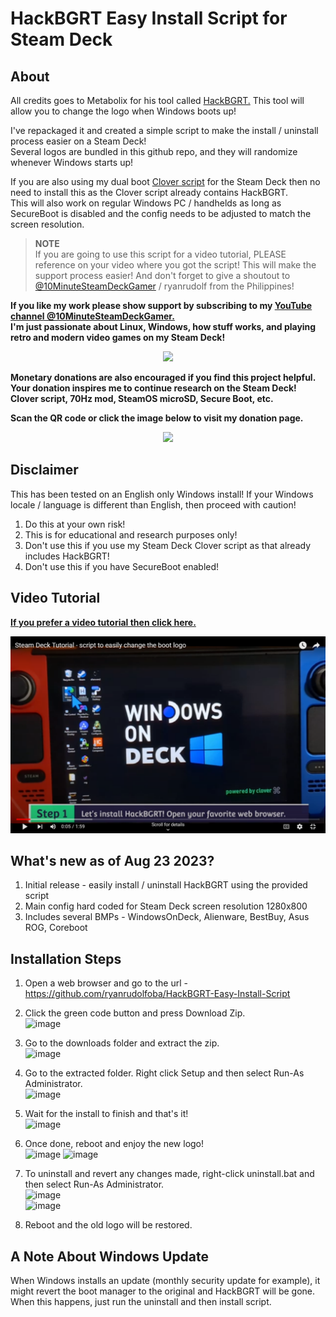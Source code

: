 # HackBGRT Easy Install Script for Steam Deck

## About
All credits goes to Metabolix for his tool called [HackBGRT.](https://github.com/Metabolix/HackBGRT) This tool will allow you to change the logo when Windows boots up!

I've repackaged it and created a simple script to make the install / uninstall process easier on a Steam Deck! \
Several logos are bundled in this github repo, and they will randomize whenever Windows starts up!

If you are also using my dual boot [Clover script](https://github.com/ryanrudolfoba/SteamDeck-Clover-dualboot) for the Steam Deck then no need to install this as the Clover script already contains HackBGRT. \
This will also work on regular Windows PC / handhelds as long as SecureBoot is disabled and the config needs to be adjusted to match the screen resolution.


> **NOTE**\
> If you are going to use this script for a video tutorial, PLEASE reference on your video where you got the script! This will make the support process easier!
> And don't forget to give a shoutout to [@10MinuteSteamDeckGamer](https://www.youtube.com/@10MinuteSteamDeckGamer/) / ryanrudolf from the Philippines!
>

<b> If you like my work please show support by subscribing to my [YouTube channel @10MinuteSteamDeckGamer.](https://www.youtube.com/@10MinuteSteamDeckGamer/) </b> <br>
<b> I'm just passionate about Linux, Windows, how stuff works, and playing retro and modern video games on my Steam Deck! </b>
<p align="center">
<a href="https://www.youtube.com/@10MinuteSteamDeckGamer/"> <img src="https://github.com/ryanrudolfoba/SteamDeck-Clover-dualboot/blob/main/10minute.png"/> </a>
</p>

<b>Monetary donations are also encouraged if you find this project helpful. Your donation inspires me to continue research on the Steam Deck! Clover script, 70Hz mod, SteamOS microSD, Secure Boot, etc.</b>

<b>Scan the QR code or click the image below to visit my donation page.</b>

<p align="center">
<a href="https://www.paypal.com/donate/?business=VSMP49KYGADT4&no_recurring=0&item_name=Your+donation+inspires+me+to+continue+research+on+the+Steam+Deck%21%0AClover+script%2C+70Hz+mod%2C+SteamOS+microSD%2C+Secure+Boot%2C+etc.%0A%0A&currency_code=CAD"> <img src="https://github.com/ryanrudolfoba/SteamDeck-Clover-dualboot/blob/main/QRCode.png"/> </a>
</p>

## Disclaimer
This has been tested on an English only Windows install! If your Windows locale / language is different than English, then proceed with caution!

1. Do this at your own risk!
2. This is for educational and research purposes only!
3. Don't use this if you use my Steam Deck Clover script as that already includes HackBGRT!
4. Don't use this if you have SecureBoot enabled!


## Video Tutorial
**[If you prefer a video tutorial then click here.](https://www.youtube.com/watch?v=oijGgcfeD1k)**

<p align="center">
<a href="https://www.youtube.com/watch?v=oijGgcfeD1k"> <img src="https://github.com/ryanrudolfoba/HackBGRT-Easy-Install-Script/blob/main/video.png"/> </a>
</p>



## What's new as of Aug 23 2023?
1. Initial release - easily install / uninstall HackBGRT using the provided script
2. Main config hard coded for Steam Deck screen resolution 1280x800
3. Includes several BMPs - WindowsOnDeck, Alienware, BestBuy, Asus ROG, Coreboot

## Installation Steps
1. Open a web browser and go to the url - https://github.com/ryanrudolfoba/HackBGRT-Easy-Install-Script
2. Click the green code button and press Download Zip. \
   ![image](https://github.com/ryanrudolfoba/HackBGRT-Easy-Install-Script/assets/98122529/a24b8579-8a65-408f-84c7-7c97c1977d0c)

3. Go to the downloads folder and extract the zip. \
   ![image](https://github.com/ryanrudolfoba/HackBGRT-Easy-Install-Script/assets/98122529/c9f49849-257a-4c6e-9457-d22e83d4dcb4)

4. Go to the extracted folder. Right click Setup and then select Run-As Administrator. \
   ![image](https://github.com/ryanrudolfoba/HackBGRT-Easy-Install-Script/assets/98122529/223637a1-1eac-40a6-99dd-83e4c6467354)

5. Wait for the install to finish and that's it! \
   ![image](https://github.com/ryanrudolfoba/HackBGRT-Easy-Install-Script/assets/98122529/a138d615-9ffc-4d5a-94f9-243c2ed2d48e)

6. Once done, reboot and enjoy the new logo! \
   ![image](https://github.com/ryanrudolfoba/HackBGRT-Easy-Install-Script/assets/98122529/612d06f9-886c-4b52-9dca-b1e9eee1b7da)
   ![image](https://github.com/ryanrudolfoba/HackBGRT-Easy-Install-Script/assets/98122529/d69aa4c4-3ce0-4568-803e-b3462572e3a6)

8. To uninstall and revert any changes made, right-click uninstall.bat and then select Run-As Administrator. \
![image](https://github.com/ryanrudolfoba/HackBGRT-Easy-Install-Script/assets/98122529/a48d8553-572d-4f1a-8f43-a8332b1cea86) \
![image](https://github.com/ryanrudolfoba/HackBGRT-Easy-Install-Script/assets/98122529/472e3da0-15b7-41d5-91fd-446c43c3dd4b)

10. Reboot and the old logo will be restored.

## A Note About Windows Update
When Windows installs an update (monthly security update for example), it might revert the boot manager to the original and HackBGRT will be gone. When this happens, just run the uninstall and then install script.


